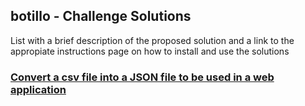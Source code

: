 ## botillo - Challenge Solutions

List with a brief description of the proposed solution and a link to the appropiate instructions page on how to install and use the solutions


### [Convert a csv file into a JSON file to be used in a web application](csvjson/README.md)


